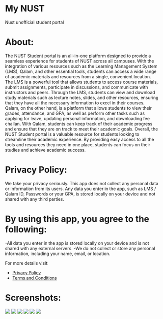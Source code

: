 # My NUST

Nust unofficial student portal

# About:
The NUST Student portal is an all-in-one platform designed to provide a seamless experience for students of NUST across all campuses. With the integration of various resources such as the Learning Management System (LMS), Qalam, and other essential tools, students can access a wide range of academic materials and resources from a single, convenient location. 
The LMS is a powerful tool that allows students to access course materials, submit assignments, participate in discussions, and communicate with instructors and peers. Through the LMS, students can view and download study materials such as lecture notes, slides, and other resources, ensuring that they have all the necessary information to excel in their courses. 
Qalam, on the other hand, is a platform that allows students to view their grades, attendance, and GPA, as well as perform other tasks such as applying for leave, updating personal information, and downloading fee challan. With Qalam, students can keep track of their academic progress and ensure that they are on track to meet their academic goals. 
Overall, the NUST Student portal is a valuable resource for students looking to streamline their academic experience. By providing easy access to all the tools and resources they need in one place, students can focus on their studies and achieve academic success.

# Privacy Policy: 
We take your privacy seriously. This app does not collect any personal data or information from its users. Any data you enter in the app, such as LMS / Qalam ID, Passwords or your GPA, is stored locally on your device and not shared with any third parties.

# By using this app, you agree to the following: 
-All data you enter in the app is stored locally on your device and is not shared with any external servers. 
-We do not collect or store any personal information, including your name, email, or location.

For more details visit:
- [Privacy Policy](https://sites.google.com/view/mynust-privacy-policy/home)
- [Terms and Conditions](https://sites.google.com/view/mynust-terms-and-conditions/home)


# Screenshots:
<img src="assets/images/ss.png">   
<img src="assets/images/ss2.png">   
<img src="assets/images/ss1.png">   
<img src="assets/images/ss3.png">   
<img src="assets/images/ss4.png">   
<img src="assets/images/ss5.png">   
